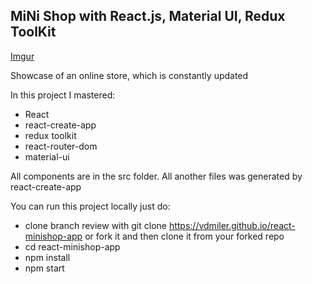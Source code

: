 ## MiNi Shop with React.js, Material UI, Redux ToolKit

[Imgur](https://imgur.com/3t41AcC)

Showcase of an online store, which is constantly updated

In this project I mastered:

* React
* react-create-app
* redux toolkit
* react-router-dom
* material-ui

All components are in the src folder. All another files was generated by react-create-app

You can run this project locally just do:

* clone branch review with git clone https://vdmiler.github.io/react-minishop-app or fork it and then clone it from your forked repo
* cd react-minishop-app
* npm install
* npm start
